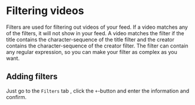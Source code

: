 # Filtering videos

Filters are used for filtering out videos of your feed.
If a video matches any of the filters, it will not show in your feed.
A video matches the filter if the title contains the character-sequence of the title filter and the 
creator contains the character-sequence of the creator filter.
The filter can contain any regular expression, so you can make your filter as complex as you want.

## Adding filters

Just go to the `Filters` tab , click the `+`-button and enter the information and confirm.
